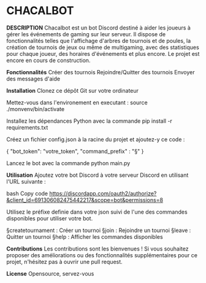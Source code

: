 # CHACALBOT

**DESCRIPTION**
Chacalbot est un bot Discord destiné à aider les joueurs à gérer les événements de gaming sur leur serveur. Il dispose de fonctionnalités telles que l'affichage d'arbres de tournois et de poules, la création de tournois de jeux ou même de multigaming, avec des statistiques pour chaque joueur, des horaires d'événements et plus encore. 
Le projet est encore en cours de construction.

**Fonctionnalités**
Créer des tournois
Rejoindre/Quitter des tournois
Envoyer des messages d'aide

**Installation**
Clonez ce dépôt Git sur votre ordinateur

Mettez-vous dans l'environement en executant :
source ./monvenv/bin/activate

Installez les dépendances Python avec la commande pip install -r requirements.txt

Créez un fichier config.json à la racine du projet et ajoutez-y ce code :

{
    "bot_token": "votre_token",
    "command_prefix" : "§"
}

Lancez le bot avec la commande python main.py

**Utilisation**
Ajoutez votre bot Discord à votre serveur Discord en utilisant l'URL suivante :

bash
Copy code
https://discordapp.com/oauth2/authorize?&client_id=691306082475442217&scope=bot&permissions=8

Utilisez le préfixe definie dans votre json suivi de l'une des commandes disponibles pour utiliser votre bot.

§createtournament : Créer un tournoi
§join : Rejoindre un tournoi
§leave : Quitter un tournoi
§help : Afficher les commandes disponibles

**Contributions**
Les contributions sont les bienvenues ! Si vous souhaitez proposer des améliorations ou des fonctionnalités supplémentaires pour ce projet, n'hésitez pas à ouvrir une pull request.

**License**
Opensource, servez-vous
